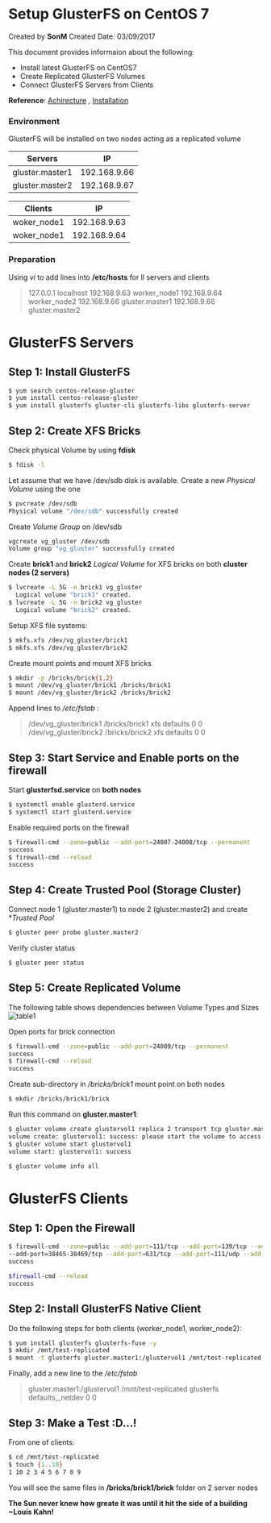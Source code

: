 # Setup GlusterFS on CentOS 7

Created by **SonM** 
Created Date: 03/09/2017


This document provides informaion about the following:
- Install latest GlusterFS on CentOS7
- Create Replicated GlusterFS Volumes
- Connect GlusterFS Servers from Clients

**Reference**: [Achirecture][gs-arch] , [Installation][gs-instal]
### Environment
GlusterFS will be installed on two nodes acting as a replicated volume

|Servers|IP|
|--|----|
|gluster.master1|192.168.9.66|
|gluster.master2|192.168.9.67|

|Clients|IP|
|--|----|
|woker_node1|192.168.9.63|
|woker_node1|192.168.9.64|

### Preparation
Using _vi_ to add lines into **/etc/hosts** for ll servers and clients
>127.0.0.1 localhost
>192.168.9.63 worker_node1
>192.168.9.64 worker_node2
>192.168.9.66 gluster.master1
>192.168.9.66 gluster.master2

# GlusterFS Servers
## Step 1: Install GlusterFS
```sh
$ yum search centos-release-gluster
$ yum install centos-release-gluster
$ yum install glusterfs gluster-cli glusterfs-libs glusterfs-server
```
## Step 2: Create XFS Bricks
Check physical Volume by using **fdisk**
```sh
$ fdisk -l
```
Let assume that we have /dev/sdb disk is available. Create a new _Physical Volume_ using the one
```sh
$ pvcreate /dev/sdb
Physical volume "/dev/sdb" successfully created
```
Create _Volume Group_ on /dev/sdb
```sh
vgcreate vg_gluster /dev/sdb
Volume group "vg_gluster" successfully created
```
Create **brick1** and **brick2** _Logical Volume_ for XFS bricks on both **cluster nodes (2 servers)** 
```sh
$ lvcreate -L 5G -n brick1 vg_gluster
  Logical volume "brick1" created.
$ lvcreate -L 5G -n brick2 vg_gluster
  Logical volume "brick2" created.
```
Setup XFS file systems:
```sh
$ mkfs.xfs /dev/vg_gluster/brick1
$ mkfs.xfs /dev/vg_gluster/brick2
```
Create mount points and mount XFS bricks
```sh
$ mkdir -p /bricks/brick{1,2}
$ mount /dev/vg_gluster/brick1 /bricks/brick1
$ mount /dev/vg_gluster/brick2 /bricks/brick2
```
Append lines to _/etc/fstab_ :
>/dev/vg_gluster/brick1  /bricks/brick1    xfs     defaults    0 0
>/dev/vg_gluster/brick2  /bricks/brick2    xfs     defaults    0 0

## Step 3: Start Service and Enable ports on the firewall
Start **glusterfsd.service** on **both nodes**
```sh
$ systemctl enable glusterd.service
$ systemctl start glusterd.service
```
Enable required ports on the firewall
```sh
$ firewall-cmd --zone=public --add-port=24007-24008/tcp --permanent
success
$ firewall-cmd --reload
success
```
## Step 4: Create Trusted Pool (Storage Cluster)
Connect node 1 (gluster.master1) to node 2 (gluster.master2) and create **Trusted Pool*
```sh
$ gluster peer probe gluster.master2
```
Verify cluster status
```sh
$ gluster peer status
```

## Step 5: Create Replicated Volume
The following table shows dependencies between Volume Types and Sizes
![table1](https://user-images.githubusercontent.com/31585927/30002912-18406700-90df-11e7-87bd-2fec452a3448.png)

Open ports for brick connection
```sh
$ firewall-cmd --zone=public --add-port=24009/tcp --permanent
success
$ firewall-cmd --reload
success
```
Create sub-directory in _/bricks/brick1_ mount point on both nodes
```sh
$ mkdir /bricks/brick1/brick
```
Run this command on **gluster.master1**:
```sh
$ gluster volume create glustervol1 replica 2 transport tcp gluster.master1:/bricks/brick1/brick gluster.master2:/bricks/brick1/brick
volume create: glustervol1: success: please start the volume to access data
$ gluster volume start glustervol1
volume start: glustervol1: success

$ gluster volume info all
```

# GlusterFS Clients
## Step 1: Open the Firewall
```sh
$ firewall-cmd --zone=public --add-port=111/tcp --add-port=139/tcp --add-port=445/tcp --add-port=965/tcp --add-port=2049/tcp \
--add-port=38465-38469/tcp --add-port=631/tcp --add-port=111/udp --add-port=963/udp --add-port=49152-49251/tcp  --permanent
success

$firewall-cmd --reload
success
```
## Step 2: Install GlusterFS Native Client
Do the following steps for both clients (worker_node1, worker_node2):
```sh
$ yum install glusterfs glusterfs-fuse -y
$ mkdir /mnt/test-replicated
$ mount -t glusterfs gluster.master1:/glustervol1 /mnt/test-replicated
```

Finally, add a new line to the _/etc/fstab_
>gluster.master1:/glustervol1 /mnt/test-replicated glusterfs defaults,_netdev 0 0

## Step 3: Make a Test :D...!
From one of clients:
```sh
$ cd /mnt/test-replicated
$ touch {1..10}
1 10 2 3 4 5 6 7 8 9
```
You will see the same files in **/bricks/brick1/brick** folder on 2 server nodes

**The Sun never knew how greate it was until it hit the side of a building**
**~Louis Kahn!**

   [gs-arch]: <https://gluster.readthedocs.io/en/latest/Quick-Start-Guide/Architecture>
   [gs-instal]: <https://wiki.centos.org/HowTos/GlusterFSonCentOS>

